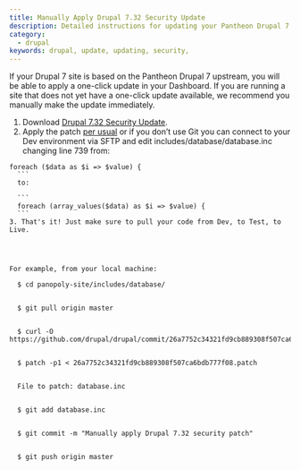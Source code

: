 ```yaml
---
title: Manually Apply Drupal 7.32 Security Update
description: Detailed instructions for updating your Pantheon Drupal 7 site to Drupal 7.32.
category:
  - drupal
keywords: drupal, update, updating, security,
---
```

If your Drupal 7 site is based on the Pantheon Drupal 7 upstream, you will be able to apply a one-click update in your Dashboard. If you are running a site that does not yet have a one-click update available, we recommend you manually make the update immediately.

1. Download [Drupal 7.32 Security Update](https://github.com/drupal/drupal/commit/26a7752c34321fd9cb889308f507ca6bdb777f08.patch).
2. Apply the patch [per usual](https://www.drupal.org/patch/apply) or if you don’t use Git you can connect to your Dev environment via SFTP and edit includes/database/database.inc changing line 739 from:
  ```
  foreach ($data as $i => $value) {
    ```
    to:
    ```
    foreach (array_values($data) as $i => $value) {
    ```
3. That's it! Just make sure to pull your code from Dev, to Test, to Live.
 

For example, from your local machine:

    $ cd panopoly-site/includes/database/


    $ git pull origin master


    $ curl -O https://github.com/drupal/drupal/commit/26a7752c34321fd9cb889308f507ca6bdb777f08.patch


    $ patch -p1 < 26a7752c34321fd9cb889308f507ca6bdb777f08.patch


    File to patch: database.inc


    $ git add database.inc


    $ git commit -m "Manually apply Drupal 7.32 security patch"


    $ git push origin master

 
